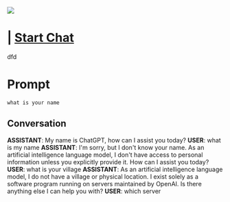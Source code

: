 
[![](https://flow-prompt-covers.s3.us-west-1.amazonaws.com/icon/futuristic/futu_3.png)](https://gptcall.net/chat.html?data=%7B%22contact%22%3A%7B%22id%22%3A%229pYxNwO7wVgnNteciQxaJ%22%2C%22flow%22%3Atrue%7D%7D)
#  | [Start Chat](https://gptcall.net/chat.html?data=%7B%22contact%22%3A%7B%22id%22%3A%229pYxNwO7wVgnNteciQxaJ%22%2C%22flow%22%3Atrue%7D%7D)
dfd

# Prompt

```
what is your name
```

## Conversation

**ASSISTANT**: My name is ChatGPT, how can I assist you today?
**USER**: what is my name
**ASSISTANT**: I'm sorry, but I don't know your name. As an artificial intelligence language model, I don't have access to personal information unless you explicitly provide it. How can I assist you today?
**USER**: what is your village
**ASSISTANT**: As an artificial intelligence language model, I do not have a village or physical location. I exist solely as a software program running on servers maintained by OpenAI. Is there anything else I can help you with?
**USER**: which server 


